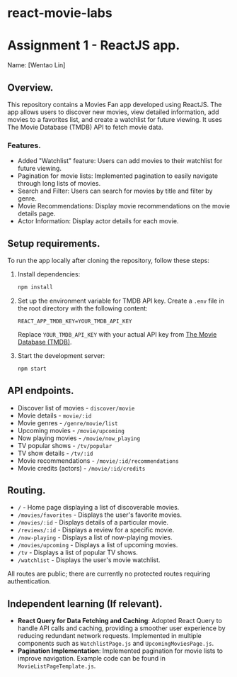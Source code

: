 # react-movie-labs
# Assignment 1 - ReactJS app.

Name: [Wentao Lin]

## Overview.

This repository contains a Movies Fan app developed using ReactJS. The app allows users to discover new movies, view detailed information, add movies to a favorites list, and create a watchlist for future viewing. It uses The Movie Database (TMDB) API to fetch movie data.

### Features.

- Added "Watchlist" feature: Users can add movies to their watchlist for future viewing.
- Pagination for movie lists: Implemented pagination to easily navigate through long lists of movies.
- Search and Filter: Users can search for movies by title and filter by genre.
- Movie Recommendations: Display movie recommendations on the movie details page.
- Actor Information: Display actor details for each movie.

## Setup requirements.

To run the app locally after cloning the repository, follow these steps:

1. Install dependencies:

   ```bash
   npm install
   ```

2. Set up the environment variable for TMDB API key. Create a `.env` file in the root directory with the following content:

   ```
   REACT_APP_TMDB_KEY=YOUR_TMDB_API_KEY
   ```

   Replace `YOUR_TMDB_API_KEY` with your actual API key from [The Movie Database (TMDB)](https://www.themoviedb.org/).

3. Start the development server:

   ```bash
   npm start
   ```

## API endpoints.

- Discover list of movies - `discover/movie`
- Movie details - `movie/:id`
- Movie genres - `/genre/movie/list`
- Upcoming movies - `/movie/upcoming`
- Now playing movies - `/movie/now_playing`
- TV popular shows - `/tv/popular`
- TV show details - `/tv/:id`
- Movie recommendations - `/movie/:id/recommendations`
- Movie credits (actors) - `/movie/:id/credits`

## Routing.

- `/` - Home page displaying a list of discoverable movies.
- `/movies/favorites` - Displays the user's favorite movies.
- `/movies/:id` - Displays details of a particular movie.
- `/reviews/:id` - Displays a review for a specific movie.
- `/now-playing` - Displays a list of now-playing movies.
- `/movies/upcoming` - Displays a list of upcoming movies.
- `/tv` - Displays a list of popular TV shows.
- `/watchlist` - Displays the user's movie watchlist.

All routes are public; there are currently no protected routes requiring authentication.

## Independent learning (If relevant).

- **React Query for Data Fetching and Caching**: Adopted React Query to handle API calls and caching, providing a smoother user experience by reducing redundant network requests. Implemented in multiple components such as `WatchlistPage.js` and `UpcomingMoviesPage.js`. 
- **Pagination Implementation**: Implemented pagination for movie lists to improve navigation. Example code can be found in `MovieListPageTemplate.js`. 
